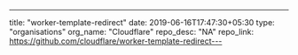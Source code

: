 ---
title: "worker-template-redirect"
date: 2019-06-16T17:47:30+05:30
type: "organisations"
org_name: "Cloudflare"
repo_desc: "NA"
repo_link: https://github.com/cloudflare/worker-template-redirect---